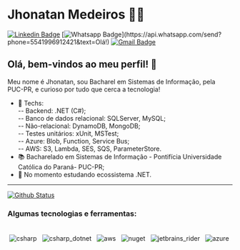 # Jhonatan Medeiros :man_technologist:

[![Linkedin Badge](https://img.shields.io/badge/-LinkedIn-blue?style=flat-square&logo=Linkedin&logoColor=white&link=https://www.linkedin.com/in/jhonatan-medeiros-101035187/)](https://www.linkedin.com/in/jhonatan-medeiros-101035187/)
[![Whatsapp Badge](https://img.shields.io/badge/-Whatsapp-4CA143?style=flat-square&labelColor=4CA143&logo=whatsapp&logoColor=white&link=https://api.whatsapp.com/send?phone=5541996912421&text=Olá!)](https://api.whatsapp.com/send?phone=5541996912421&text=Olá!)
[![Gmail Badge](https://img.shields.io/badge/-Gmail-c14438?style=flat-square&logo=Gmail&logoColor=white&link=mailto:jhonatanmedeiros7@gmail.com)](mailto:jhonatanmedeiros7@gmail.com)

## Olá, bem-vindos ao meu perfil! 👋

Meu nome é Jhonatan, sou Bacharel em Sistemas de Informação, pela PUC-PR, e curioso por tudo que cerca a tecnologia!

- :blue_heart: Techs: <br>
--  Backend: .NET (C#); <br>
--  Banco de dados relacional: SQLServer, MySQL; <br>
--  Não-relacional: DynamoDB, MongoDB; <br>
--  Testes unitários: xUnit, MSTest; <br>
--  Azure: Blob, Function, Service Bus; <br>
--  AWS: S3, Lambda, SES, SQS, ParameterStore. <br>
- :books: Bacharelado em Sistemas de Informação - Pontifícia Universidade Católica do Paraná- PUC-PR;
-  🌱 No momento estudando ecossistema .NET.

---

  [![Github Status](https://github-readme-stats.vercel.app/api?username=iamjhonatan&show_icons=true&title_color=fff&icon_color=79ff97&text_color=9f9f9f&bg_color=151515)](https://github.com/iamjhonatan)

### Algumas tecnologias e ferramentas:

<div>
 <br>
<img src="https://github.com/Quadrified/Quadrified/blob/master/assets/svg/dev/languages/csharp.svg" alt="csharp" style="vertical-align:top; margin:4px">
<img src="https://github.com/Quadrified/Quadrified/blob/master/assets/svg/dev/languages/csharp_dotnet.svg" alt="csharp_dotnet" style="vertical-align:top; margin:4px">
<img src="https://github.com/Quadrified/Quadrified/blob/master/assets/svg/dev/services/aws.svg" alt="aws" style="vertical-align:top; margin:4px">
<img src="https://github.com/Quadrified/Quadrified/blob/master/assets/svg/dev/services/nuget.svg" alt="nuget" style="vertical-align:top; margin:4px">
<img src="https://github.com/Quadrified/Quadrified/blob/master/assets/svg/dev/tools/jetbrains_rider.svg" alt="jetbrains_rider" style="vertical-align:top; margin:4px">
<img src="https://github.com/Quadrified/Quadrified/blob/master/assets/svg/dev/services/azure.svg" alt="azure" style="vertical-align:top; margin:4px">
<br>
<div/>

